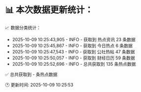 📊 本次数据更新统计：
==========================

📈 数据分类统计：
- 2025-10-09 10:25:43,905 - INFO - 获取到 热点资讯 23 条数据
- 2025-10-09 10:25:45,867 - INFO - 获取到 今日热点 6 条数据
- 2025-10-09 10:25:47,543 - INFO - 获取到 公社热帖 47 条数据
- 2025-10-09 10:25:50,057 - INFO - 获取到 财经日历 59 条数据
- 2025-10-09 10:25:52,696 - INFO - 总共获取到 135 条热点数据

✅ 总共获取到 - 条热点数据

🕐 更新时间: 2025-10-09 10:25:53
